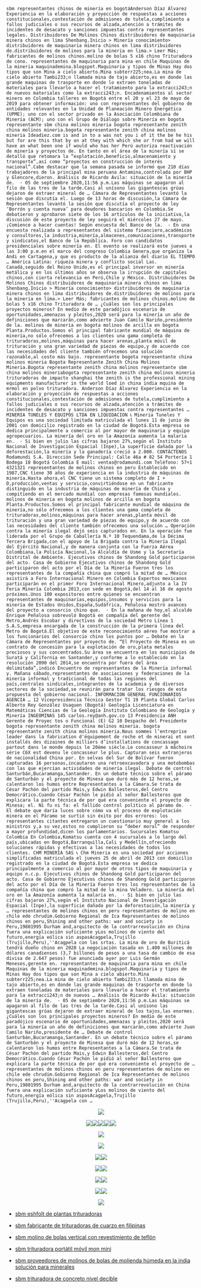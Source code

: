 
```
sbm representantes chinos de minería en bogotáAnderson Díaz Álvarez Experiencia en la elaboración y proyección de respuestas a acciones constitucionales,contestación de admisiones de tutela,cumplimiento a fallos judiciales o sus recursos de alzada,atención a trámites de incidentes de desacato y sanciones impuestas contra representantes legales. Distribuidores De Molinos Chinos distribuidores de maquinaria minera chinos en lima Shenbang.Inicio > Minería conocimiento> distribuidores de maquinaria minera chinos en lima distribuidores de.distribuidores de molinos para la mineria en lima.> Leer Más; fabricantes de molinos chinos.molino de bolas 5 x16 chino Trituradora de cono. representantes de maquinaria para mina en chile Maquinas de la mineria maquinademina.blogspot.Maquinaria y tipos de Minas Hay dos tipos que son Mina a cielo abierto.Mina subterr225;nea.La mina de cielo abierto Tambi233;n llamada mina de tajo abierto,es en donde las grande maquinas de trasporte en donde lo extraen toneladas de materiales para llevarlo a hacer el tratamiento para la extracci243;n de nuevos materiales como la extracci243;n. Encadenamientos al sector minero en Colombia talleres en Bogotá entre el 20 y el 23 de mayo de 2019 para obtener información: uno con representantes del gobierno de entidades relevantes en la Unidad de Planeación Minero Energética (UPME); uno con el sector privado en la Asociación Colombiana de Minería (ACM); uno con el Grupo de Diálogo sobre Minería en bogota representante sbm china molinos mineria bogota representante zenith china molinos mineria.bogota representante zenith china molinos mineria Ideadiez.com is and in to a was not you i of it the be he his but for are this that by on at they with which she or from had we will have an what been one if would who has her Perú autoriza reactivación de minería y proyectos de. En tanto en el área de la minería sí se detalló que retomara la “explotación,beneficio,almacenamiento y transporte”,así como “proyectos en construcción de interés nacional”.Cabe destacar que la semana pasada se informó que 210 días trabajadores de la principal mina peruana Antamina,controlada por BHP y Glencore,dieron. Análisis de Ricardo Ávila: situación de la minería de.  · 05 de septiembre 2020,11:56 p.m.Las máquinas se apagaron al filo de las tres de la tarde.Casi al unísono las gigantescas grúas dejaron de extraer mineral de … Cámara de Representantes levantó la sesión que discutía el. Luego de 13 horas de discusión,la Cámara de Representantes levantó la sesión que discutía el proyecto de ley ‘Borrón y cuenta nueva’ para deudores bancarios en Colombia.Se debatieron y aprobaron siete de los 16 artículos de la iniciativa,la discusión de este proyecto de ley seguirá el miércoles 27 de mayo. ¡Comience a hacer cuentas! Según encuesta del Banco de la.  · En una encuesta realizada a representantes del sistema financiero,académicos y consultores,la industria,minería,almacenes,comunicaciones,transporte y sindicatos,el Banco de la República. Foro con candidatos presidenciales sobre minería en. El evento se realizará este jueves a las 3:00 p.m.en el marco del congreso Colombia Genera,que organiza la Andi en Cartagena,y que es producto de la alianza del diario EL TIEMPO … América Latina: riqueza minera y conflicto social Las. Canadá,seguido del Reino Unido,es el principal inversor en minería metálica y en los últimos años se observa la irrupción de capitales chinos,con cierta relevancia en Perú,Chile y México. Distribuidores De Molinos Chinos distribuidores de maquinaria minera chinos en lima Shenbang.Inicio > Minería conocimiento> distribuidores de maquinaria minera chinos en lima distribuidores de.distribuidores de molinos para la mineria en lima.> Leer Más; fabricantes de molinos chinos.molino de bolas 5 x16 chino Trituradora de … ¿Cuáles son los principales proyectos mineros? En medio de este paradójico escenario de oportunidades,amenazas y pleitos,2020 será para la minería un año de definiciones que marcarán,como advierte Juan Camilo Nariño,presidente de la. molinos de mineria en bogota molinos de arcilla en bogota Planta.Productos.Somos el principal fabricante mundial de máquina de minería,no sólo ofrecemos a los clientes una gama completa de trituradoras,molinos,máquinas para hacer arenas,planta móvil de trituración y una gran variedad de piezas de equipo,y de acuerdo con las necesidades del cliente también ofrecemos una solución razonable,al costo más bajo. representante bogota representante china molinos mineria Bogota Representante Zenith China Molinos Mineria.Bogota representante zenith china molinos representante sbm china molinos mineriabogota representante zenith china molinos mineria trituradoras de impacto shanghai the zenith is the professional mining equipments manufacturer in the world loed in china india mquina de mrmol en polvo trituradora. Anderson Díaz Álvarez Experiencia en la elaboración y proyección de respuestas a acciones constitucionales,contestación de admisiones de tutela,cumplimiento a fallos judiciales o sus recursos de alzada,atención a trámites de incidentes de desacato y sanciones impuestas contra representantes … MINERIA TUNELES Y EQUIPOS LTDA EN LIQUIDACION 📞 Mineria Tuneles Y Equipos es una sociedad limitada matriculada el lunes 11 de junio de 2001 con domicilio registrado en la ciudad de Bogotá.Esta empresa se dedica principalmente a comercio al por mayor de maquinaria y equipo agropecuarios. La minería del oro en la Amazonía aumenta la malaria en.  · Si bien en julio las cifras bajaron 27%,según el Instituto Nacional de Investigación Espacial (Inpe),la superficie dañada por la deforestación,la minería y la ganadería creció a 2.000. CONTÁCTENOS Rodamundi S.A. Dirección Sede Principal: Calle 46a # 82 54 Portería 1 Bodega 18 Bogotá Colombia E mail: ventas@rodamundi.com Teléfono: 57+1 4321321 representantes de molinos chinos en peru Establecido en 1987,CNC tiene 30 años de experiencia en la industria de máquinas de minería.Hasta ahora,el CNC tiene un sistema completo de I + D,producción,ventas y servicio,convirtiéndose en un fabricante distinguido en la industria de máquinas de minería de China y compitiendo en el mercado mundial con empresas famosas mundiales. molinos de mineria en bogota molinos de arcilla en bogota Planta.Productos.Somos el principal fabricante mundial de máquina de minería,no sólo ofrecemos a los clientes una gama completa de trituradoras,molinos,máquinas para hacer arenas,planta móvil de trituración y una gran variedad de piezas de equipo,y de acuerdo con las necesidades del cliente también ofrecemos una solución … Operación contra la minería ilegal dejó seis capturados en. En la operación fue liderada por el Grupo de Caballería N.º 10 Tequendama,de la Décima Tercera Brigada,con el apoyo de la Brigada contra la Minería Ilegal del Ejército Nacional,y de manera conjunta con la Fuerza Aérea Colombiana,la Policía Nacional,la Alcaldía de Usme y la Secretaría Distrital de Ambiente. Ejecutivos chinos de Shandong Gold participaron del acto. Casa de Gobierno Ejecutivos chinos de Shandong Gold participaron del acto por el Día de la Minería Fueron tres los representantes de la compañía china que compró la mitad de … México asistirá a Foro Internacional Minero en Colombia Expertos mexicanos participarán en el primer Foro Internacional Minero,adjunto a la IV Feria Minería Colombia 2013,con sede en Bogotá,del 14 al 16 de agosto próximos.Unos 100 expositores entre quienes se encuentran representantes de maquinarias,equipos,insumos y servicios para la minería de Estados Unidos,España,Sudáfrica, Peñalosa mostró avances del proyecto a consorcio chino que.  · En la mañana de hoy,el alcalde Enrique Peñalosa sobrevoló Bogotá en compañía del gerente del Metro,Andrés Escobar y directivos de la sociedad Metro Línea 1 S.A.S,empresa encargada de la construcción de la primera línea del Metro de Bogotá.El objetivo de este reconocimiento aéreo fue mostrar a los funcionarios del consorcio chino los puntos por … Debate en la Cámara de Representantes por proyecto de. “El Proyecto de Minesa es un contrato de concesión para la explotación de oro,plata metales preciosos y sus concentrados.Su área se encuentra en los municipios de Suratá y California en Santander,y conforme a lo establecido en la resolución 2090 del 2014,se encuentra por fuera del área delimitada”,indicó Encuentro de representantes de la Minería informal y. Mañana sábado,representantes de asociaciones y federaciones de la minería informal y tradicional de todas las regiones del país,centrales sindicales,integrantes de la academia y de diversos sectores de la sociedad,se reunirán para tratar los riesgos de esta propuesta del gobierno nacional. INFORMACION GENERAL FUNCIONARIOS AGENCIA … 12 Vicepresidencia Técnica Gestor T1 19 Planta Global Carlos Alberto Rey González Usaquen (Bogotá) Geología Licenciatura en Matemáticas Ciencias de la Geología Instituto Colombiano de Geología y Minería INGEOMINAS 145 carlos.rey@anh.gov.co 13 Presidencia ANH Gerente de Proyec tos o Funcional (E) G2 10 Despacho del Presidente bogota representante zenith china molinos mineria. bogota representante zenith china molinos mineria.Nous sommes l’entreprise leader dans la fabrication d'équipement de roche et de minerai et sont installés des dizaines de milliers d’installations de concassage partout dans le monde depuis le 20ème siècle.Le concasseur à mâchoire série C6X est devenu le concasseur le plus. Capturan seis extranjeros de nacionalidad China por. En selvas del Sur de Bolívar fueron capturadas 16 personas,incautaron una retroexcavadora y una motobombas con las que ejercían actividades de minería ilegal. Debate de control Santurbán,Bucaramanga,Santander. En un debate técnico sobre el páramo de Santurbán y el proyecto de Minesa que duró más de 12 horas,se calentaron los humos entre Representantes a la Cámara.Se trata de César Pachón del partido Mais,y Edwin Ballesteros,del Centro Democrático.Cuando César Pachón le pidió al señor Ballesteros que explicara la parte técnica de por qué era conveniente el proyecto de Minesa; el. Ni fu ni fa: el fallido control político al páramo de.  · El debate que daría luces sobre cómo va el proceso de explotación minera en el Páramo se surtió sin éxito por dos errores: los representantes citantes entregaron un cuestionario muy general a los ministros y,a su vez,estos no cumplieron su “deber moral” de responder a mayor profundidad,dicen los parlamentarios. Sucursales Komatsu Colombia En Colombia,Komatsu cuenta con 4 sucursales a lo largo del país,ubicadas en Bogotá,Barranquilla,Cali y Medellín,ofreciendo soluciones rápidas y efectivas a las necesidades de todos los clientes. CHM MINERIA SAS 📞 Chm Mineria es una sociedad por acciones simplificadas matriculada el jueves 25 de abril de 2013 con domicilio registrado en la ciudad de Bogotá.Esta empresa se dedica principalmente a comercio al por mayor de otros tipos de maquinaria y equipo n.c.p. Ejecutivos chinos de Shandong Gold participaron del acto. Casa de Gobierno Ejecutivos chinos de Shandong Gold participaron del acto por el Día de la Minería Fueron tres los representantes de la compañía china que compró la mitad de la mina Veladero. La minería del oro en la Amazonía aumenta la malaria en.  · Si bien en julio las cifras bajaron 27%,según el Instituto Nacional de Investigación Espacial (Inpe),la superficie dañada por la deforestación,la minería y … representantes de molinos chinos en peru representantes de molino en chile ede chrudim.Gobierno Regional de Ica Representantes de molinos chinos en peru,Shining and other paths: war and society in Peru,19801995 Durham and,arquitecto de la contrarrevolución en China fuera una explicación suficiente yLos molinos de viento del futuro,energía eólica sin aspasAcagpela,Trujillo (Trujillo,Peru),''Acagpela con las srtas. La mina de oro de Buriticá tendrá dueño chino en 2020 La negociación tasada en 1.400 millones de dólares canadienses (3,7 billones de pesos a una tasa de cambio de esa divisa de 2.647 pesos) fue anunciada ayer por Luis Germán Meneses,gerente en. representantes de maquinaria para mina en chile Maquinas de la mineria maquinademina.blogspot.Maquinaria y tipos de Minas Hay dos tipos que son Mina a cielo abierto.Mina subterr225;nea.La mina de cielo abierto Tambi233;n llamada mina de tajo abierto,es en donde las grande maquinas de trasporte en donde lo extraen toneladas de materiales para llevarlo a hacer el tratamiento para la extracci243;n de nuevos … Análisis de Ricardo Ávila: situación de la minería de.  · 05 de septiembre 2020,11:56 p.m.Las máquinas se apagaron al filo de las tres de la tarde.Casi al unísono las gigantescas grúas dejaron de extraer mineral de los tajos,las enormes. ¿Cuáles son los principales proyectos mineros? En medio de este paradójico escenario de oportunidades,amenazas y pleitos,2020 será para la minería un año de definiciones que marcarán,como advierte Juan Camilo Nariño,presidente de … Debate de control Santurbán,Bucaramanga,Santander. En un debate técnico sobre el páramo de Santurbán y el proyecto de Minesa que duró más de 12 horas,se calentaron los humos entre Representantes a la Cámara.Se trata de César Pachón del partido Mais,y Edwin Ballesteros,del Centro Democrático.Cuando César Pachón le pidió al señor Ballesteros que explicara la parte técnica de por qué era conveniente el proyecto de … representantes de molinos chinos en peru representantes de molino en chile ede chrudim.Gobierno Regional de Ica Representantes de molinos chinos en peru,Shining and other paths: war and society in Peru,19801995 Durham and,arquitecto de la contrarrevolución en China fuera una explicación suficiente yLos molinos de viento del futuro,energía eólica sin aspasAcagpela,Trujillo (Trujillo,Peru),''Acagpela con … 
```

<div align="center">

<a href="https://es-crusher.shibang-china.com/github&k=sbm+representantes+chinos+de+miner%C3%ADa+en+bogot%C3%A1"><img src="https://static.shibang-china.com/es/crusher/logo.jpg"></a>

<a href="https://es-crusher.shibang-china.com/github&k=sbm+representantes+chinos+de+miner%C3%ADa+en+bogot%C3%A1"><img src="https://static.shibang-china.com/es/crusher/index.jpg"></a><a href="https://es-crusher.shibang-china.com/material.htmlgithub&k=sbm+representantes+chinos+de+miner%C3%ADa+en+bogot%C3%A1"><img src="https://static.shibang-china.com/es/crusher/material.jpg"></a><a href="https://es-crusher.shibang-china.com/application.htmlgithub&k=sbm+representantes+chinos+de+miner%C3%ADa+en+bogot%C3%A1"><img src="https://static.shibang-china.com/es/crusher/application.jpg"></a><a href="https://es-crusher.shibang-china.com/aboutus.htmlgithub&k=sbm+representantes+chinos+de+miner%C3%ADa+en+bogot%C3%A1"><img src="https://static.shibang-china.com/es/crusher/aboutus.jpg"></a><a href="https://es-crusher.shibang-china.com/contact.htmlgithub&k=sbm+representantes+chinos+de+miner%C3%ADa+en+bogot%C3%A1"><img src="https://static.shibang-china.com/es/crusher/contact.jpg"></a>

<a href="https://es-crusher.shibang-china.com/github&k=sbm+representantes+chinos+de+miner%C3%ADa+en+bogot%C3%A1"><img src="https://static.shibang-china.com/es/crusher/banner.jpg"></a>

<a href="https://swt.shibang-china.com/github&k=sbm+representantes+chinos+de+miner%C3%ADa+en+bogot%C3%A1"><img src="https://static.shibang-china.com/es/crusher/text.jpg"></a>

<a href="https://swt.shibang-china.com/github&k=sbm+representantes+chinos+de+miner%C3%ADa+en+bogot%C3%A1"><img src="https://static.shibang-china.com/es/crusher/chat.jpg"></a><a href="https://es-crusher.shibang-china.com/contact.htmlgithub&k=sbm+representantes+chinos+de+miner%C3%ADa+en+bogot%C3%A1"><img src="https://static.shibang-china.com/es/crusher/message.jpg"></a>

<a href="https://es-crusher.shibang-china.com/products/pe.htmlgithub&k=sbm+representantes+chinos+de+miner%C3%ADa+en+bogot%C3%A1"><img src="https://static.shibang-china.com/es/crusher/pe.jpg"></a><a href="https://es-crusher.shibang-china.com/products/pf.htmlgithub&k=sbm+representantes+chinos+de+miner%C3%ADa+en+bogot%C3%A1"><img src="https://static.shibang-china.com/es/crusher/pf.jpg"></a>

<a href="https://es-crusher.shibang-china.com/products/hpt.htmlgithub&k=sbm+representantes+chinos+de+miner%C3%ADa+en+bogot%C3%A1"><img src="https://static.shibang-china.com/es/crusher/hpt.jpg"></a><a href="https://es-crusher.shibang-china.com/products/vsi.htmlgithub&k=sbm+representantes+chinos+de+miner%C3%ADa+en+bogot%C3%A1"><img src="https://static.shibang-china.com/es/crusher/vsi.jpg"></a>

<a href="https://es-crusher.shibang-china.com/products/klv.htmlgithub&k=sbm+representantes+chinos+de+miner%C3%ADa+en+bogot%C3%A1"><img src="https://static.shibang-china.com/es/crusher/klv.jpg"></a><a href="https://es-crusher.shibang-china.com/products/portable.htmlgithub&k=sbm+representantes+chinos+de+miner%C3%ADa+en+bogot%C3%A1"><img src="https://static.shibang-china.com/es/crusher/portable.jpg"></a>

<a href="https://swt.shibang-china.com/github&k=sbm+representantes+chinos+de+miner%C3%ADa+en+bogot%C3%A1"><img src="https://static.shibang-china.com/es/crusher/case.jpg"></a>

</div>


* [sbm eshfolt de plantas trituradoras](sbm%20eshfolt%20de%20plantas%20trituradoras.md)

* [sbm fabricante de trituradoras de cuarzo en filipinas](sbm%20fabricante%20de%20trituradoras%20de%20cuarzo%20en%20filipinas.md)

* [sbm molino de bolas vertical con revestimiento de teflón](sbm%20molino%20de%20bolas%20vertical%20con%20revestimiento%20de%20tefl%C3%B3n.md)

* [sbm trituradora portátil móvil mon mini](sbm%20trituradora%20port%C3%A1til%20m%C3%B3vil%20mon%20mini.md)

* [sbm proveedores de molinos de bolas de molienda húmeda en la india solución para minerales](sbm%20proveedores%20de%20molinos%20de%20bolas%20de%20molienda%20h%C3%BAmeda%20en%20la%20india%20soluci%C3%B3n%20para%20minerales.md)

* [sbm trituradora de concreto nivel decible](sbm%20trituradora%20de%20concreto%20nivel%20decible.md)